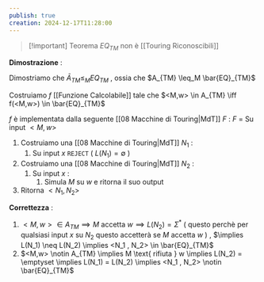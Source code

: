 ```yaml
---
publish: true
creation: 2024-12-17T11:28:00
---
```

>[!important] Teorema
>$EQ_{TM}$ non è [[Touring Riconoscibili]]

**Dimostrazione** : 

Dimostriamo che $\bar{A}_{TM} \leq_M EQ_{TM}$ , ossia che $A_{TM} \leq_M \bar{EQ}_{TM}$

Costruiamo $f$ [[Funzione Calcolabile]] tale che $<M,w> \in A_{TM} \iff f(<M,w>) \in \bar{EQ}_{TM}$ 

$f$ è implementata dalla seguente [[08 Macchine di Touring|MdT]] $F$ : 
$F$ = Su input $<M,w>$ 
1. Costruiamo una [[08 Macchine di Touring|MdT]] $N_1$ :
	1. Su input $x$ `REJECT` ( $L(N_1) = \emptyset$ )
2. Costruiamo una [[08 Macchine di Touring|MdT]] $N_2$ :
	1. Su input $x$ :
		1. Simula $M$ su $w$ e ritorna il suo output
3. Ritorna $<N_1,N_2>$

**Correttezza** : 

1. $<M,w> \in A_{TM} \implies M \text{ accetta } w \implies L(N_2) = \Sigma^*$ ( questo perchè per qualsiasi input $x$ su $N_2$ questo accetterà se $M \text{ accetta } w$ ) , $\implies L(N_1) \neq L(N_2) \implies <N_1 , N_2> \in \bar{EQ}_{TM}$ 
2. $<M,w> \notin A_{TM} \implies M \text{ rifiuta } w \implies L(N_2) = \emptyset \implies L(N_1) = L(N_2) \implies <N_1 , N_2> \notin \bar{EQ}_{TM}$ 
